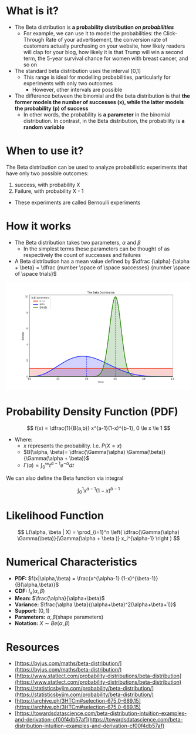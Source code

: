 # What is it?

- The Beta distribution is **a probability distribution *on probabilities***
    - For example, we can use it to model the probabilities: the Click-Through Rate of your advertisement, the conversion rate of customers actually purchasing on your website, how likely readers will clap for your blog, how likely it is that Trump will win a second term, the 5-year survival chance for women with breast cancer, and so on
- The standard beta distribution uses the interval [0,1]
    - This range is ideal for modelling probabilities, particularly for experiments with only two outcomes
        - However, other intervals are possible
- The difference between the binomial and the beta distribution is that **the former models the number of successes (x), while the latter models the probability (p) of success**
    - In other words, the probability is **a** **parameter** in the binomial distribution. In contrast, in the Beta distribution, the probability is **a** **random variable**

# When to use it?

The Beta distribution can be used to analyze probabilistic experiments that have only two possible outcomes:

1. success, with probability X
2. Failure, with probability X - 1
- These experiments are called Bernoulli experiments

# How it works

- The Beta distribution takes two parameters, *α* and *β*
    - In the simplest terms these parameters can be thought of as respectively the count of successes and failures
- A Beta distribution has a mean value defined by $\dfrac {\alpha} {\alpha + \beta} = \dfrac {number \space of \space successes} {number \space of \space trials}$

![Untitled](./Beta%20Distribution/Untitled.png)

# Probability Density Function (PDF)

$$
f(x) = \dfrac{1}{B(a,b)} x^{a-1}(1-x)^{b-1}, 0 \le x \le 1
$$

- Where:
    - $x$ represents the probability. I.e. $P(X = x)$
    - $B(\alpha, \beta)= \dfrac{\Gamma(\alpha) \Gamma(\beta)}{\Gamma(\alpha + \beta)}$
    - $\Gamma(\alpha) = \int_0^\infty t^{\alpha -1} e^{-\alpha } dt$

We can also define the Beta function via integral

$$
\int_0^1 x^{a-1}(1-x)^{b-1}
$$

# Likelihood Function

$$
L(\alpha, \beta | X) = \prod_{i=1}^n \left( \dfrac{\Gamma(\alpha) \Gamma(\beta)}{\Gamma(\alpha + \beta )} x_i^{\alpha-1} \right )
$$

# Numerical Characteristics

- **PDF:** $f(x|\alpha,\beta) = \frac{x^{\alpha-1} (1-x)^{\beta-1}}{B(\alpha,\beta)}$
- **CDF:** $I_x(\alpha,\beta)$
- **Mean:** $\frac{\alpha}{\alpha+\beta}$
- **Variance:** $\frac{\alpha \beta}{(\alpha+\beta)^2(\alpha+\beta+1)}$
- **Support:** $(0, 1)$
- **Parameters:** $\alpha,\beta\text{(shape parameters)}$
- **Notation:** $X \sim Be(\alpha, \beta)$

# Resources

- [https://byjus.com/maths/beta-distribution/](https://byjus.com/maths/beta-distribution/)
- [https://www.statlect.com/probability-distributions/beta-distribution](https://www.statlect.com/probability-distributions/beta-distribution)
- [https://statisticsbyjim.com/probability/beta-distribution/](https://statisticsbyjim.com/probability/beta-distribution/)
- [https://archive.ph/3HTCm#selection-675.0-689.15](https://archive.ph/3HTCm#selection-675.0-689.15)
- [https://towardsdatascience.com/beta-distribution-intuition-examples-and-derivation-cf00f4db57af](https://towardsdatascience.com/beta-distribution-intuition-examples-and-derivation-cf00f4db57af)
